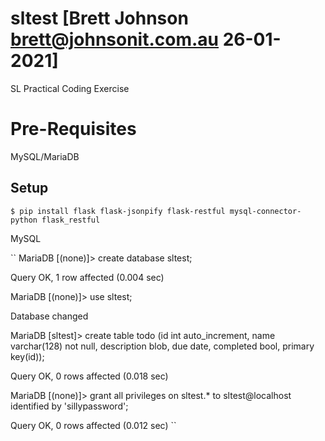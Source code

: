 # sltest [Brett Johnson <brett@johnsonit.com.au> 26-01-2021]


SL Practical Coding Exercise

# Pre-Requisites

MySQL/MariaDB


## Setup

``
$ pip install flask flask-jsonpify flask-restful mysql-connector-python flask_restful
``

MySQL

``
MariaDB [(none)]> create database sltest;

Query OK, 1 row affected (0.004 sec)

MariaDB [(none)]> use sltest;

Database changed

MariaDB [sltest]> create table todo (id int auto_increment, name varchar(128) not null, description blob, due date, completed bool, primary key(id));


Query OK, 0 rows affected (0.018 sec)

MariaDB [(none)]> grant all privileges on sltest.* to sltest@localhost identified by 'sillypassword';

Query OK, 0 rows affected (0.012 sec)
``



